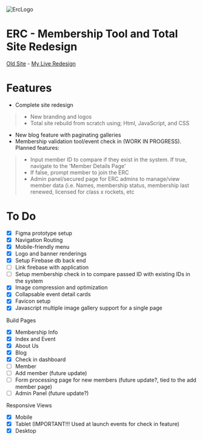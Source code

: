 ![ErcLogo](https://user-images.githubusercontent.com/61296534/150651269-39049a71-6231-4e59-896c-9177d97e0aac.png)

# ERC - Membership Tool and Total Site Redesign
[Old Site](https://www.edmontonrocketry.net/) - [My Live Redesign](https://leahnonay.github.io/ERC-MembershipTool/index.html)
 
# Features
- Complete site redesign
> - New branding and logos
> - Total site rebuild from scratch using; Html, JavaScript, and CSS
- New blog feature with paginating galleries
- Membership validation tool/event check in (WORK IN PROGRESS). Planned features:
> - Input member ID to compare if they exist in the system. If true, navigate to the 'Member Details Page'
> - If false, prompt member to join the ERC
> - Admin panel/secured page for ERC admins to manage/view member data (i.e. Names, membership status, membership last renewed, licensed for class x rockets, etc

# To Do
- [x] Figma prototype setup
- [x] Navigation Routing
- [x] Mobile-friendly menu
- [x] Logo and banner renderings
- [x] Setup Firebase db back end
- [ ] Link firebase with application
- [ ] Setup membership check in to compare passed ID with existing IDs in the system
- [x] Image compression and optimization
- [x] Collapsable event detail cards
- [x] Favicon setup
- [x] Javascript multiple image gallery support for a single page
 
Build Pages
- [x] Membership Info
- [x] Index and Event
- [x] About Us
- [x] Blog
- [x] Check in dashboard
- [ ] Member
- [ ] Add member (future update)
- [ ] Form processing page for new members (future update?, tied to the add member page)
- [ ] Admin Panel (future update?)

Responsive Views
- [x] Mobile
- [x] Tablet (IMPORTANT!!! Used at launch events for check in feature)
- [x] Desktop
